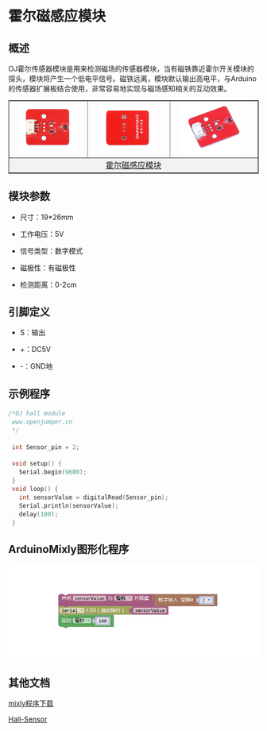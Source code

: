 # 霍尔磁感应模块

## 概述

OJ霍尔传感器模块是用来检测磁场的传感器模块，当有磁铁靠近霍尔开关模块的探头，模块将产生一个低电平信号。磁铁远离，模块默认输出高电平，与Arduino的传感器扩展板结合使用，非常容易地实现与磁场感知相关的互动效果。

<table border="1">

<tr>
  <td align="center"><img src="../img/OJFF49/01.jpg" width=82% /></td>
  <td align="center"><img src="../img/OJFF49/02.jpg" width=73% /></td>
  <td align="center"><img src="../img/OJFF49/03.jpg" width=80% /></td>
</tr>
<tr>
  <td style="background-color:rgb(232,232,232,0.5) "colspan="3" align="center"> <a href="https://item.taobao.com/item.htm?id=616404101636"><font style="font-size:16px">霍尔磁感应模块</font></a> </td>
</tr>
</table>

## 模块参数

+ 尺寸：19*26mm

+ 工作电压：5V

+ 信号类型：数字模式

+ 磁极性：有磁极性

+ 检测距离：0-2cm

## 引脚定义

+ S：输出

+ +：DC5V

+ -：GND地

## 示例程序
```C++
/*OJ hall module
 www.openjumper.cn
 */

 int Sensor_pin = 2;

 void setup() {
   Serial.begin(9600);
 }
 void loop() {
   int sensorValue = digitalRead(Sensor_pin);
   Serial.println(sensorValue);
   delay(100);
 }
```
## ArduinoMixly图形化程序

<img src="../img/OJFF49/04.png" />

## 其他文档

[mixly程序下载](http://download.openjumper.cn/mixly/hall-sensor.mix)

[Hall-Sensor](http://www.openjumper.cn/wp-content/uploads/2012/08/Hall-Sensor.pdf)


